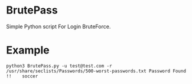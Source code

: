 # BrutePass
Simple Python script For Login BruteForce.

# Example
``python3 BrutePass.py -u test@test.com -r /usr/share/seclists/Passwords/500-worst-passwords.txt
Password Found !!    soccer
``
